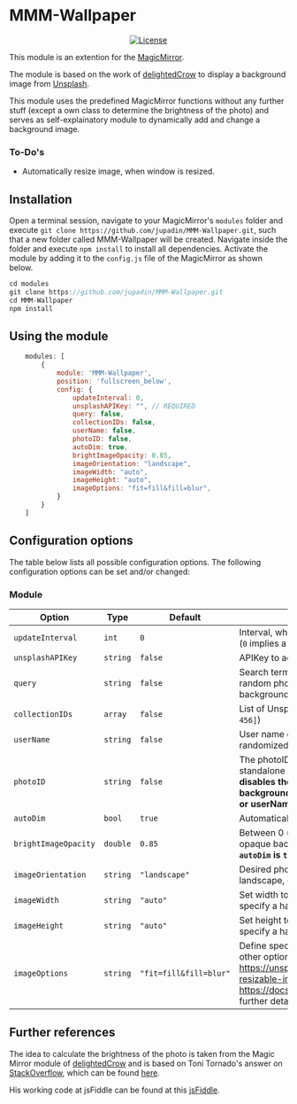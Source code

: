 # MMM-Wallpaper

<p style="text-align: center">
    <a href="https://choosealicense.com/licenses/mit"><img src="https://img.shields.io/badge/license-MIT-blue.svg" alt="License"></a>
</p>

This module is an extention for the [MagicMirror](https://github.com/MichMich/MagicMirror).

The module is based on the work of [delightedCrow](https://github.com/delightedCrow/WallberryTheme) to display a background image from [Unsplash](https://unsplash.com).

This module uses the predefined MagicMirror functions without any further stuff (except a own class to determine the brightness of the photo) and serves as self-explainatory module to dynamically add and change a background image.

### To-Do's
- Automatically resize image, when window is resized.

## Installation

Open a terminal session, navigate to your MagicMirror's `modules` folder and execute `git clone https://github.com/jupadin/MMM-Wallpaper.git`, such that a new folder called MMM-Wallpaper will be created.
Navigate inside the folder and execute `npm install` to install all dependencies.
Activate the module by adding it to the `config.js` file of the MagicMirror as shown below.

````javascript
cd modules
git clone https://github.com/jupadin/MMM-Wallpaper.git
cd MMM-Wallpaper
npm install
````

## Using the module
````javascript
    modules: [
        {
            module: 'MMM-Wallpaper',
            position: 'fullscreen_below',
            config: {
                updateInterval: 0,
                unsplashAPIKey: "", // REQUIRED
                query: false,
                collectionIDs: false,
                userName: false,
                photoID: false, 
                autoDim: true, 
                brightImageOpacity: 0.85, 
                imageOrientation: "landscape",
                imageWidth: "auto",
                imageHeight: "auto",
                imageOptions: "fit=fill&fill=blur",
            }
        }
    ]
````

## Configuration options

The table below lists all possible configuration options.
The following configuration options can be set and/or changed:

### Module

| Option | Type | Default | Description |
| ---- | ---- | ---- | ---- |
| `updateInterval` | `int` | `0` | Interval, when a new background image is fetched (`0` implies a single fetch) |
| `unsplashAPIKey` | `string` | `false` | APIKey to access the Unsplash databse **REQUIRED** |
| `query` | `string` | `false` | Search term for specific photos, from which a random photo should then be chosen as background |
| `collectionIDs`| `array` | `false` | List of Unsplash collection IDs (example: `[123, 456]`) |
| `userName`| `string` | `false` | User name of Unsplash user to further restrict the randomized photo selection. |
| `photoID` | `string` | `false` | The photoID can be found in the address bar in the standalone photo page. **Note: This option (if set) disables the background image randomized background change by given collectionIDs and / or userName and / or query)**|
| `autoDim` | `bool` | `true` | Automatically darken bright images |
| `brightImageOpacity` | `double` | `0.85` | Between 0 (black background) and 1 (visible opaque background), **Note: Only used when `autoDim` is `true`** |
| `imageOrientation` | `string` | `"landscape"` | Desired photo orientation - can be portrait, landscape, or squarish |
| `imageWidth` | `string` | `"auto"` | Set width to (current) screen / window width, or specify a hard-coded with in pixels |
| `imageHeight` | `string` | `"auto"` | Set height to (current) screen / window height, or specify a hard-coded height in pixels |
| `imageOptions` | `string` | `"fit=fill&fill=blur"` | Define special options to fetch photo. Possible other options: `fit=scale` or `fit=crop`. See https://unsplash.com/documentation#dynamically-resizable-images and https://docs.imgix.com/apis/rendering/size/fit for further details. |

## Further references
The idea to calculate the brightness of the photo is taken from the Magic Mirror module of [delightedCrow](https://github.com/delightedCrow/WallberryTheme) and is based on Toni Tornado's answer on [StackOverflow](https://stackoverflow.com/questions/13762864/image-dark-light-detection-client-sided-script), which can be found [here](https://stackoverflow.com/a/13766539).

His working code at jsFiddle can be found at this [jsFiddle](http://jsfiddle.net/s7Wx2/328/).